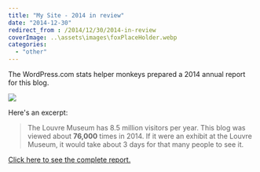 ```yaml
---
title: "My Site - 2014 in review"
date: "2014-12-30"
redirect_from : /2014/12/30/2014-in-review
coverImage: ..\assets\images\foxPlaceHolder.webp
categories: 
  - "other"
---
```


The WordPress.com stats helper monkeys prepared a 2014 annual report for this blog.

[![](images/2014-emailteaser.png)](http://foxdeploy.com/2014/annual-report/)

Here's an excerpt:

> The Louvre Museum has 8.5 million visitors per year. This blog was viewed about **76,000** times in 2014. If it were an exhibit at the Louvre Museum, it would take about 3 days for that many people to see it.

[Click here to see the complete report.](http://foxdeploy.com/2014/annual-report/)
